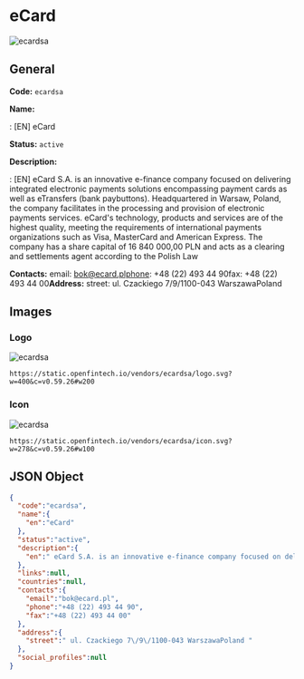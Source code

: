 
# eCard 
![ecardsa](https://static.openfintech.io/vendors/ecardsa/logo.svg?w=400&c=v0.59.26#w200)  

## General 
 
**Code:** `ecardsa` 
 
**Name:** 
 
:	[EN] eCard 
 
**Status:** `active` 
 
**Description:** 
 
: [EN]  eCard S.A. is an innovative e-finance company focused on delivering integrated electronic payments solutions encompassing payment cards as well as eTransfers (bank paybuttons). Headquartered in Warsaw, Poland, the company facilitates in the processing and provision of electronic payments services. eCard's technology, products and services are of the highest quality, meeting the requirements of international payments organizations such as Visa, MasterCard and American Express. The company has a share capital of 16 840 000,00 PLN and acts as a clearing and settlements agent according to the Polish Law  
 
**Contacts:** 
email: bok@ecard.plphone: +48 (22) 493 44 90fax: +48 (22) 493 44 00**Address:** 
street:  ul. Czackiego 7/9/1100-043 WarszawaPoland  

## Images 

### Logo 
 
![ecardsa](https://static.openfintech.io/vendors/ecardsa/logo.svg?w=400&c=v0.59.26#w200)  

```
https://static.openfintech.io/vendors/ecardsa/logo.svg?w=400&c=v0.59.26#w200
```  

### Icon 
 
![ecardsa](https://static.openfintech.io/vendors/ecardsa/icon.svg?w=278&c=v0.59.26#w100)  

```
https://static.openfintech.io/vendors/ecardsa/icon.svg?w=278&c=v0.59.26#w100
```  

## JSON Object 

```json
{
  "code":"ecardsa",
  "name":{
    "en":"eCard"
  },
  "status":"active",
  "description":{
    "en":" eCard S.A. is an innovative e-finance company focused on delivering integrated electronic payments solutions encompassing payment cards as well as eTransfers (bank paybuttons). Headquartered in Warsaw, Poland, the company facilitates in the processing and provision of electronic payments services. eCard's technology, products and services are of the highest quality, meeting the requirements of international payments organizations such as Visa, MasterCard and American Express. The company has a share capital of 16 840 000,00 PLN and acts as a clearing and settlements agent according to the Polish Law "
  },
  "links":null,
  "countries":null,
  "contacts":{
    "email":"bok@ecard.pl",
    "phone":"+48 (22) 493 44 90",
    "fax":"+48 (22) 493 44 00"
  },
  "address":{
    "street":" ul. Czackiego 7\/9\/1100-043 WarszawaPoland "
  },
  "social_profiles":null
}
```  
